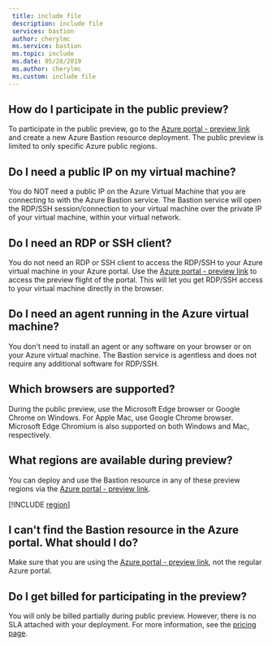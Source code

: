 ```yaml
---
 title: include file
 description: include file
 services: bastion
 author: cherylmc
 ms.service: bastion
 ms.topic: include
 ms.date: 05/28/2019
 ms.author: cherylmc
 ms.custom: include file
---
```


## <a name="preview"></a>How do I participate in the public preview?

To participate in the public preview, go to the [Azure portal - preview link](https://aka.ms/BastionHost) and create a new Azure Bastion resource deployment. The public preview is limited to only specific Azure public regions.

## <a name="publicip"></a>Do I need a public IP on my virtual machine?

You do NOT need a public IP on the Azure Virtual Machine that you are connecting to with the Azure Bastion service. The Bastion service will open the RDP/SSH session/connection to your virtual machine over the private IP of your virtual machine, within your virtual network.

## <a name="rdpssh"></a>Do I need an RDP or SSH client?

You do not need an RDP or SSH client to access the RDP/SSH to your Azure virtual machine in your Azure portal. Use the [Azure portal - preview link](https://aka.ms/BastionHost) to access the preview flight of the portal. This will let you get RDP/SSH access to your virtual machine directly in the browser.

## <a name="agent"></a>Do I need an agent running in the Azure virtual machine?

You don't need to install an agent or any software on your browser or on your Azure virtual machine. The Bastion service is agentless and does not require any additional software for RDP/SSH.

## <a name="browsers"></a>Which browsers are supported?

During the public preview, use the Microsoft Edge browser or Google Chrome on Windows. For Apple Mac, use Google Chrome browser. Microsoft Edge Chromium is also supported on both Windows and Mac, respectively.

## <a name="regions"></a>What regions are available during preview?

You can deploy and use the Bastion resource in any of these preview regions via the [Azure portal - preview link](https://aka.ms/BastionHost).

[!INCLUDE [region](bastion-regions-include.md)]

## <a name="portal"></a>I can't find the Bastion resource in the Azure portal. What should I do?

Make sure that you are using the [Azure portal - preview link](https://aka.ms/BastionHost), not the regular Azure portal.

## <a name="previewbill"></a>Do I get billed for participating in the preview?

You will only be billed partially during public preview. However, there is no SLA attached with your deployment. For more information, see the [pricing page](https://aka.ms/BastionHostPricing).